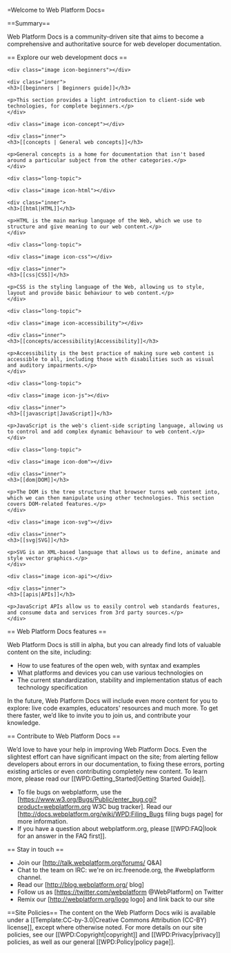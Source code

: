 =Welcome to Web Platform Docs=

==Summary==

Web Platform Docs is a community-driven site that aims to become a comprehensive and authoritative source for web developer documentation.

== Explore our web development docs ==

<div class="topic-container">

  <div class="long-topic">
  
    <div class="image icon-beginners"></div>
    
    <div class="inner">
    <h3>[[beginners | Beginners guide]]</h3>
    
    <p>This section provides a light introduction to client-side web technologies, for complete beginners.</p>
    </div>
  
  </div>
  
  <div class="long-topic">
  
    <div class="image icon-concept"></div>
    
    <div class="inner">
    <h3>[[concepts | General web concepts]]</h3>
    
    <p>General concepts is a home for documentation that isn't based around a particular subject from the other categories.</p>
    </div>
  
  </div>
 
    <div class="long-topic">
  
    <div class="image icon-html"></div>
    
    <div class="inner">
    <h3>[[html|HTML]]</h3>
    
    <p>HTML is the main markup language of the Web, which we use to structure and give meaning to our web content.</p>
    </div>
  
  </div>

  
    <div class="long-topic">
  
    <div class="image icon-css"></div>
    
    <div class="inner">
    <h3>[[css|CSS]]</h3>
    
    <p>CSS is the styling language of the Web, allowing us to style, layout and provide basic behaviour to web content.</p>
    </div>
  
  </div>

  
    <div class="long-topic">
  
    <div class="image icon-accessibility"></div>
    
    <div class="inner">
    <h3>[[concepts/accessibility|Accessibility]]</h3>
    
    <p>Accessibility is the best practice of making sure web content is accessible to all, including those with disabilities such as visual and auditory impairments.</p>
    </div>
  
  </div>

  
    <div class="long-topic">
  
    <div class="image icon-js"></div>
    
    <div class="inner">
    <h3>[[javascript|JavaScript]]</h3>
    
    <p>JavaScript is the web's client-side scripting language, allowing us to control and add complex dynamic behaviour to web content.</p>
    </div>
  
  </div>

  
    <div class="long-topic">
  
    <div class="image icon-dom"></div>
    
    <div class="inner">
    <h3>[[dom|DOM]]</h3>
    
    <p>The DOM is the tree structure that browser turns web content into, which we can then manipulate using other technologies. This section covers DOM-related features.</p>
    </div>
  
  </div>

  
  <div class="long-topic">
  
    <div class="image icon-svg"></div>
    
    <div class="inner">
    <h3>[[svg|SVG]]</h3>
    
    <p>SVG is an XML-based language that allows us to define, animate and style vector graphics.</p>
    </div>
  
  </div>

  <div class="long-topic">
  
    <div class="image icon-api"></div>
    
    <div class="inner">
    <h3>[[apis|APIs]]</h3>
    
    <p>JavaScript APIs allow us to easily control web standards features, and consume data and services from 3rd party sources.</p>
    </div>
  
  </div>

</div>
<div class="clearfixboth"></div>



== Web Platform Docs features ==

Web Platform Docs is still in alpha, but you can already find lots of valuable content on the site, including:

* How to use features of the open web, with syntax and examples
* What platforms and devices you can use various technologies on
* The current standardization, stability and implementation status of each technology specification

In the future, Web Platform Docs will include even more content for you to explore: live code examples, educators' resources and much more. To get there faster, we’d like to invite you to join us, and contribute your knowledge.

== Contribute to Web Platform Docs ==

We’d love to have your help in improving Web Platform Docs. Even the slightest effort can have significant impact on the site; from alerting fellow developers about errors in our documentation, to fixing these errors, porting existing articles or even contributing completely new content. To learn more, please read our [[WPD:Getting_Started|Getting Started Guide]].

* To file bugs on webplatform, use the [https://www.w3.org/Bugs/Public/enter_bug.cgi?product=webplatform.org W3C bug tracker]. Read our [http://docs.webplatform.org/wiki/WPD:Filing_Bugs filing bugs page] for more information.
* If you have a question about webplatform.org, please [[WPD:FAQ|look for an answer in the FAQ first]].

== Stay in touch ==

* Join our [http://talk.webplatform.org/forums/ Q&A]
* Chat to the team on IRC: we're on irc.freenode.org, the #webplatform channel.
* Read our [http://blog.webplatform.org/ blog]
* Follow us as [https://twitter.com/webplatform @WebPlatform] on Twitter
* Remix our [http://webplatform.org/logo logo] and link back to our site

==Site Policies==
The content on the Web Platform Docs wiki is available under a [[Template:CC-by-3.0|Creative Commons Attribution (CC-BY) license]], except where otherwise noted. For more details on our site policies, see our [[WPD:Copyright|copyright]] and  [[WPD:Privacy|privacy]] policies, as well as our general [[WPD:Policy|policy page]].